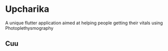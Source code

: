# Upcharika
A unique flutter application aimed at helping people getting their vitals using Photoplethysmography

## Cuu
